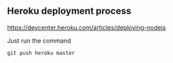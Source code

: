 ## Heroku deployment process

https://devcenter.heroku.com/articles/deploying-nodejs

Just run the command
```text
git push heroku master
```
